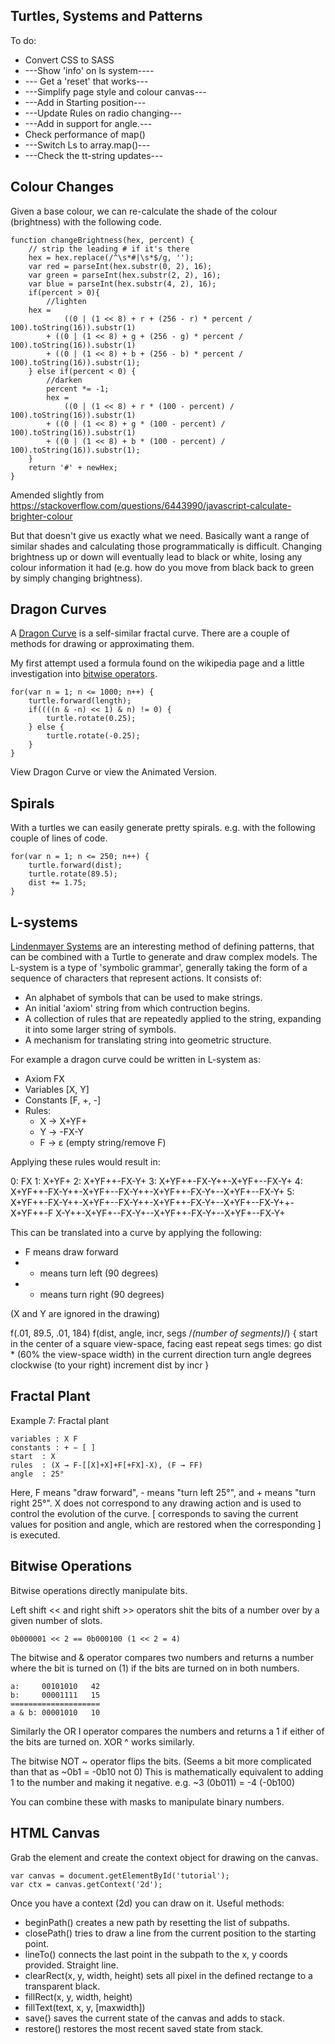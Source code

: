 ## Turtles, Systems and Patterns



To do:

* Convert CSS to SASS
* ---Show 'info' on ls system----
* --- Get a 'reset' that works---
* ---Simplify page style and colour canvas---
* ---Add in Starting position---
* ---Update Rules on radio changing---
* ---Add in support for angle.---
* Check performance of map()
* ---Switch Ls to array.map()---
* ---Check the tt-string updates---


## Colour Changes

Given a base colour, we can re-calculate the shade of the colour (brightness) with the following code.

	function changeBrightness(hex, percent) {
		// strip the leading # if it's there
		hex = hex.replace(/^\s*#|\s*$/g, '');
		var red = parseInt(hex.substr(0, 2), 16);
		var green = parseInt(hex.substr(2, 2), 16);
		var blue = parseInt(hex.substr(4, 2), 16);
		if(percent > 0){
			//lighten
		hex = 
				((0 | (1 << 8) + r + (256 - r) * percent / 100).toString(16)).substr(1) 
			+ ((0 | (1 << 8) + g + (256 - g) * percent / 100).toString(16)).substr(1) 
			+ ((0 | (1 << 8) + b + (256 - b) * percent / 100).toString(16)).substr(1);
		} else if(percent < 0) {
			//darken
			percent *= -1;
			hex = 
				((0 | (1 << 8) + r * (100 - percent) / 100).toString(16)).substr(1) 
			+ ((0 | (1 << 8) + g * (100 - percent) / 100).toString(16)).substr(1) 
			+ ((0 | (1 << 8) + b * (100 - percent) / 100).toString(16)).substr(1);
		}
		return '#' + newHex;
	}

Amended slightly from https://stackoverflow.com/questions/6443990/javascript-calculate-brighter-colour

But that doesn't give us exactly what we need. Basically want a range of similar shades and calculating those programmatically is difficult. Changing brightness up or down will eventually lead to black or white, losing any colour information it had (e.g. how do you move from black back to green by simply changing brightness).



## Dragon Curves

A [Dragon Curve](https://en.wikipedia.org/wiki/Dragon_curve) is a self-similar fractal curve. There are a couple of methods for drawing or approximating them.

My first attempt used a formula found on the wikipedia page and a little investigation into [bitwise operators](https://developer.mozilla.org/en/docs/Web/JavaScript/Reference/Operators/Bitwise_Operators).

	for(var n = 1; n <= 1000; n++) {
		turtle.forward(length);
		if((((n & -n) << 1) & n) != 0) {
			turtle.rotate(0.25);
		} else {
			turtle.rotate(-0.25);
		}
	}

View Dragon Curve or view the Animated Version.

## Spirals

With a turtles we can easily generate pretty spirals. e.g. with the following couple of lines of code.

	for(var n = 1; n <= 250; n++) {
        turtle.forward(dist);
        turtle.rotate(89.5);
		dist += 1.75;
    }

## L-systems

[Lindenmayer Systems](https://en.wikipedia.org/wiki/L-system) are an interesting method of defining patterns, that can be combined with a Turtle to generate and draw complex models. The L-system is a type of 'symbolic grammar', generally taking the form of a sequence of characters that represent actions. It consists of:

* An alphabet of symbols that can be used to make strings.
* An initial 'axiom' string from which contruction begins.
* A collection of rules that are repeatedly applied to the string, expanding it into some larger string of symbols.
* A mechanism for translating string into geometric structure.

For example a dragon curve could be written in L-system as:

* Axiom FX
* Variables [X, Y]
* Constants [F, +, -]
* Rules:
  * X → X+YF+
  * Y → -FX-Y
  * F → ε (empty string/remove F)

Applying these rules would result in:

0: FX
1: X+YF+
2: X+YF++-FX-Y+
3: X+YF++-FX-Y++-X+YF+--FX-Y+
4: X+YF++-FX-Y++-X+YF+--FX-Y++-X+YF++-FX-Y+--X+YF+--FX-Y+
5: X+YF++-FX-Y++-X+YF+--FX-Y++-X+YF++-FX-Y+--X+YF+--FX-Y++-X+YF++-F
X-Y++-X+YF+--FX-Y+--X+YF++-FX-Y+--X+YF+--FX-Y+

This can be translated into a curve by applying the following:

* F means draw forward
* - means turn left (90 degrees)
* + means turn right (90 degrees)

(X and Y are ignored in the drawing)

f(.01, 89.5, .01, 184) f(dist, angle, incr, segs /*(number of segments)*/) {
	start in the center of a square view-space,
	facing east repeat segs times:
		go dist * (60% the view-space width) in the current direction turn angle degrees clockwise (to your right)
		increment dist by incr }

## Fractal Plant
Example 7: Fractal plant

    variables : X F
    constants : + − [ ]
    start  : X
    rules  : (X → F-[[X]+X]+F[+FX]-X), (F → FF)
    angle  : 25°

Here, F means "draw forward", - means "turn left 25°", and + means "turn right 25°". X does not correspond to any drawing action and is used to control the evolution of the curve. [ corresponds to saving the current values for position and angle, which are restored when the corresponding ] is executed.

## Bitwise Operations

Bitwise operations directly manipulate bits.

Left shift << and right shift >> operators shit the bits of a number over by a given number of slots.

	0b000001 << 2 == 0b000100 (1 << 2 = 4)

The bitwise and & operator compares two numbers and returns a number where the bit is turned on (1) if the bits are turned on in both numbers.

	a:     00101010   42
	b:     00001111   15
	====================
	a & b: 00001010   10

Similarly the OR I operator compares the numbers and returns a 1 if either of the bits are turned on. XOR ^ works similarly.

The bitwise NOT ~ operator flips the bits. (Seems a bit more complicated than that as ~0b1 = -0b10 not 0) This is mathematically equivalent to adding 1 to the number and making it negative. e.g. ~3 (0b011) = -4 (-0b100)

You can combine these with masks to manipulate binary numbers.

## HTML Canvas

Grab the element and create the context object for drawing on the canvas.

	var canvas = document.getElementById('tutorial');
	var ctx = canvas.getContext('2d');

Once you have a context (2d) you can draw on it. Useful methods:

* beginPath() creates a new path by resetting the list of subpaths.
* closePath() tries to draw a line from the current position to the starting point.
* lineTo() connects the last point in the subpath to the x, y coords provided. Straight line.
* clearRect(x, y, width, height) sets all pixel in the defined rectange to a transparent black.
* fillRect(x, y, width, height)
* fillText(text, x, y, [maxwidth])
* save() saves the current state of the canvas and adds to stack.
* restore() restores the most recent saved state from stack.
